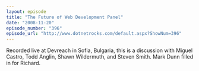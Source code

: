 ```yaml
---
layout: episode
title: "The Future of Web Development Panel"
date: "2008-11-20"
episode_number: "396"
episode_url: "http://www.dotnetrocks.com/default.aspx?ShowNum=396"
---
```


Recorded live at Devreach in Sofia, Bulgaria, this is a discussion with Miguel Castro, Todd Anglin, Shawn Wildermuth, and Steven Smith. Mark Dunn filled in for Richard.

